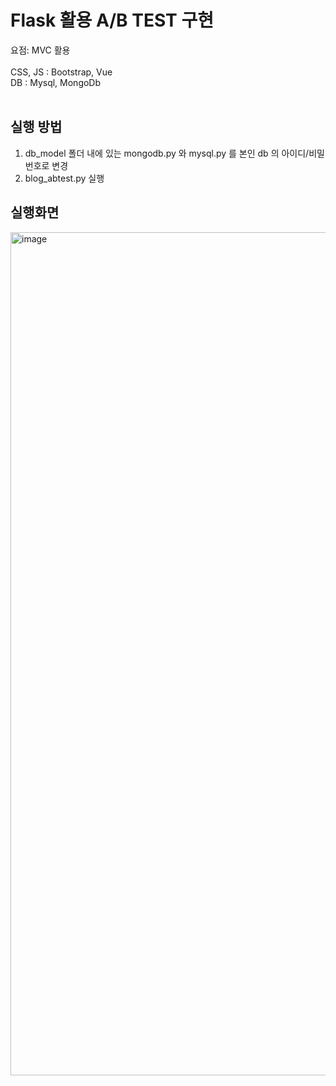 # Flask 활용 A/B TEST 구현
요점: MVC 활용
<br>
<br>CSS, JS : Bootstrap, Vue
<br>DB : Mysql, MongoDb
<br>
<br>
## 실행 방법
1. db_model 폴더 내에 있는 mongodb.py 와 mysql.py 를 본인 db 의 아이디/비밀번호로 변경
2. blog_abtest.py 실행
## 실행화면
<img width="1349" alt="image" src="https://github.com/intelryzen/abtest/assets/66426612/f1057cc9-fa47-4856-a558-df59b33d1766">

